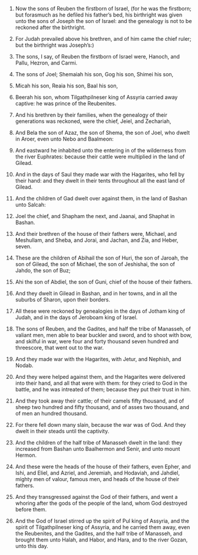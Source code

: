 1. Now the sons of Reuben the firstborn of Israel, (for he was the
firstborn; but forasmuch as he defiled his father’s bed, his
birthright was given unto the sons of Joseph the son of Israel: and
the genealogy is not to be reckoned after the birthright.

2. For Judah prevailed above his brethren, and of him came the chief
ruler; but the birthright was Joseph’s:)

3. The sons, I say, of
Reuben the firstborn of Israel were, Hanoch, and Pallu, Hezron, and
Carmi.

4. The sons of Joel; Shemaiah his son, Gog his son, Shimei his son,

5. Micah his son, Reaia his son, Baal his son,

6. Beerah his son,
whom Tilgathpilneser king of Assyria carried away captive: he was
prince of the Reubenites.

7. And his brethren by their families, when the genealogy of their
generations was reckoned, were the chief, Jeiel, and Zechariah,

8. And Bela the son of Azaz, the son of Shema, the son of Joel, who dwelt
in Aroer, even unto Nebo and Baalmeon:

9. And eastward he inhabited
unto the entering in of the wilderness from the river Euphrates:
because their cattle were multiplied in the land of Gilead.

10. And in the days of Saul they made war with the Hagarites, who
fell by their hand: and they dwelt in their tents throughout all the
east land of Gilead.

11. And the children of Gad dwelt over against them, in the land of
Bashan unto Salcah:

12. Joel the chief, and Shapham the next, and
Jaanai, and Shaphat in Bashan.

13. And their brethren of the house of their fathers were, Michael,
and Meshullam, and Sheba, and Jorai, and Jachan, and Zia, and Heber,
seven.

14. These are the children of Abihail the son of Huri, the son of
Jaroah, the son of Gilead, the son of Michael, the son of Jeshishai,
the son of Jahdo, the son of Buz;

15. Ahi the son of Abdiel, the son
of Guni, chief of the house of their fathers.

16. And they dwelt in Gilead in Bashan, and in her towns, and in all
the suburbs of Sharon, upon their borders.

17. All these were reckoned by genealogies in the days of Jotham king
of Judah, and in the days of Jeroboam king of Israel.

18. The sons of Reuben, and the Gadites, and half the tribe of
Manasseh, of valiant men, men able to bear buckler and sword, and to
shoot with bow, and skilful in war, were four and forty thousand seven
hundred and threescore, that went out to the war.

19. And they made war with the Hagarites, with Jetur, and Nephish,
and Nodab.

20. And they were helped against them, and the Hagarites were
delivered into their hand, and all that were with them: for they cried
to God in the battle, and he was intreated of them; because they put
their trust in him.

21. And they took away their cattle; of their camels fifty thousand,
and of sheep two hundred and fifty thousand, and of asses two
thousand, and of men an hundred thousand.

22. For there fell down many slain, because the war was of God. And
they dwelt in their steads until the captivity.

23. And the children of the half tribe of Manasseh dwelt in the land:
they increased from Bashan unto Baalhermon and Senir, and unto mount
Hermon.

24. And these were the heads of the house of their fathers, even
Epher, and Ishi, and Eliel, and Azriel, and Jeremiah, and Hodaviah,
and Jahdiel, mighty men of valour, famous men, and heads of the house
of their fathers.

25. And they transgressed against the God of their fathers, and went
a whoring after the gods of the people of the land, whom God destroyed
before them.

26. And the God of Israel stirred up the spirit of Pul king of
Assyria, and the spirit of Tilgathpilneser king of Assyria, and he
carried them away, even the Reubenites, and the Gadites, and the half
tribe of Manasseh, and brought them unto Halah, and Habor, and Hara,
and to the river Gozan, unto this day.